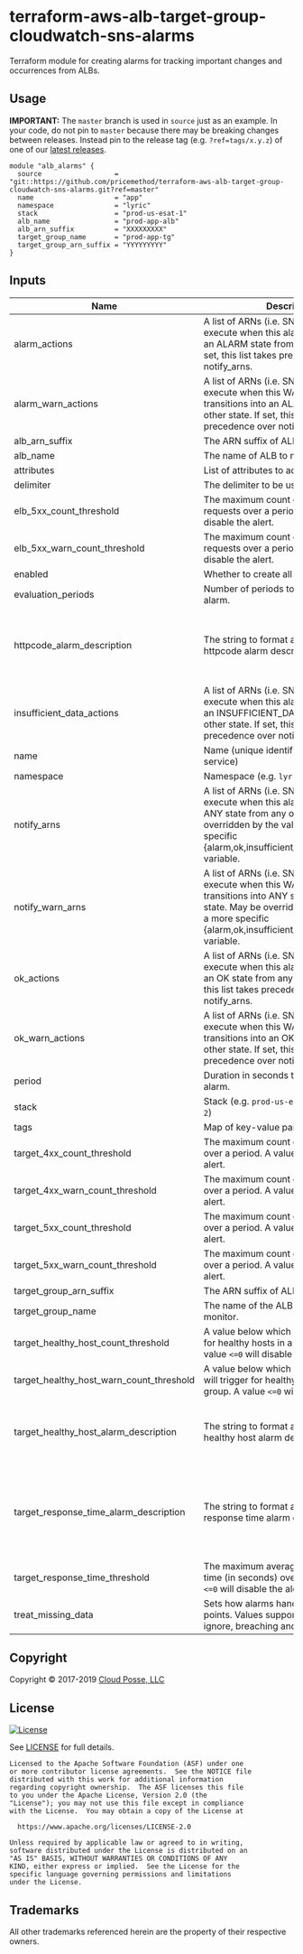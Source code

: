 # terraform-aws-alb-target-group-cloudwatch-sns-alarms

Terraform module for creating alarms for tracking important changes and occurrences from ALBs.

## Usage

**IMPORTANT:** The `master` branch is used in `source` just as an example. In your code, do not pin to `master` because there may be breaking changes between releases.
Instead pin to the release tag (e.g. `?ref=tags/x.y.z`) of one of our [latest releases](https://github.com/pricemethod/terraform-aws-alb-target-group-cloudwatch-sns-alarms/releases).


```hcl
module "alb_alarms" {
  source                  = "git::https://github.com/pricemethod/terraform-aws-alb-target-group-cloudwatch-sns-alarms.git?ref=master"
  name                    = "app"
  namespace               = "lyric"
  stack                   = "prod-us-esat-1"
  alb_name                = "prod-app-alb"
  alb_arn_suffix          = "XXXXXXXXX"
  target_group_name       = "prod-app-tg"
  target_group_arn_suffix = "YYYYYYYYY"
}
```


## Inputs

| Name | Description | Type | Default | Required |
|------|-------------|:----:|:-----:|:-----:|
| alarm_actions | A list of ARNs (i.e. SNS Topic ARN) to execute when this alarm transitions into an ALARM state from any other state.  If set, this list takes precedence over notify_arns. | list | `<list>` | no |
| alarm_warn_actions | A list of ARNs (i.e. SNS Topic ARN) to execute when this WARNING alarm transitions into an ALARM state from any other state.  If set, this list takes precedence over notify_warn_arns. | list | `<list>` | no |
| alb_arn_suffix | The ARN suffix of ALB. | string | - | yes |
| alb_name | The name of ALB to monitor. | string | - | yes |
| attributes | List of attributes to add to label. | list | `<list>` | no |
| delimiter | The delimiter to be used in labels. | string | `-` | no |
| elb_5xx_count_threshold | The maximum count of ELB 5XX requests over a period. A value `<=0` will disable the alert. | string | `10` | no |
| elb_5xx_warn_count_threshold | The maximum count of ELB 5XX requests over a period. A value `<=0` will disable the alert. | string | `0` | no |
| enabled | Whether to create all resources. | string | `true` | no |
| evaluation_periods | Number of periods to evaluate for the alarm. | string | `2` | no |
| httpcode_alarm_description | The string to format and use as the httpcode alarm description. | string | `HTTPCode %v count for %v over %v last %d minute(s) over %v period(s)` | no |
| insufficient_data_actions | A list of ARNs (i.e. SNS Topic ARN) to execute when this alarm transitions into an INSUFFICIENT_DATA state from any other state. If set, this list takes precedence over notify_arns. | list | `<list>` | no |
| name | Name (unique identifier for app or service) | string | - | yes |
| namespace | Namespace (e.g. `lyr` or `lyric`) | string | `lyric` | yes |
| notify_arns | A list of ARNs (i.e. SNS Topic ARN) to execute when this alarm transitions into ANY state from any other state. May be overridden by the value of a more specific {alarm,ok,insufficient_data}_actions variable. | list | `<list>` | no |
| notify_warn_arns | A list of ARNs (i.e. SNS Topic ARN) to execute when this WARNING alarm transitions into ANY state from any other state. May be overridden by the value of a more specific {alarm,ok,insufficient_data}_warn_actions variable. | list | `<list>` | no |
| ok_actions | A list of ARNs (i.e. SNS Topic ARN) to execute when this alarm transitions into an OK state from any other state. If set, this list takes precedence over notify_arns. | list | `<list>` | no |
| ok_warn_actions | A list of ARNs (i.e. SNS Topic ARN) to execute when this WARNING alarm transitions into an OK state from any other state. If set, this list takes precedence over notify_warn_arns. | list | `<list>` | no |
| period | Duration in seconds to evaluate for the alarm. | string | `60` | no |
| stack | Stack (e.g. `prod-us-east-1`, `dev-us-west-2`) | string | - | yes |
| tags | Map of key-value pairs to use for tags. | map | `<map>` | no |
| target_4xx_count_threshold | The maximum count of 4XX requests over a period. A value `<=0` will disable the alert. | string | `10` | no |
| target_4xx_warn_count_threshold | The maximum count of 4XX requests over a period. A value `<=0` will disable the alert. | string | `0` | no |
| target_5xx_count_threshold | The maximum count of 5XX requests over a period. A value `<=0` will disable the alert. | string | `10` | no |
| target_5xx_warn_count_threshold | The maximum count of 5XX requests over a period. A value `<=0` will disable the alert. | string | `0` | no |
| target_group_arn_suffix | The ARN suffix of ALB Target Group. | string | - | yes |
| target_group_name | The name of the ALB Target Group to monitor. | string | - | yes |
| target_healthy_host_count_threshold | A value below which an alert will trigger for healthy hosts in a target group. A value `<=0` will disable the alert. | string | `1` | no |
| target_healthy_host_warn_count_threshold | A value below which a WARNING alert will trigger for healthy hosts in a target group. A value `<=0` will disable the alert. | string | `0` | no |
| target_healthy_host_alarm_description | The string to format and use as the healthy host alarm description. | string | `Healthy hosts count for %v below %v for last %d minute(s)` | no |
| target_response_time_alarm_description | The string to format and use as the target response time alarm description. | string | `Target Response Time average for %v over %v last %d minute(s) over %v period(s)` | no |
| target_response_time_threshold | The maximum average target response time (in seconds) over a period. A value `<=0` will disable the alert. | string | `0` | no |
| treat_missing_data | Sets how alarms handle missing data points. Values supported: missing, ignore, breaching and notBreaching. | string | `missing` | no |


## Copyright

Copyright © 2017-2019 [Cloud Posse, LLC](https://cpco.io/copyright)


## License

[![License](https://img.shields.io/badge/License-Apache%202.0-blue.svg)](https://opensource.org/licenses/Apache-2.0)

See [LICENSE](LICENSE) for full details.

    Licensed to the Apache Software Foundation (ASF) under one
    or more contributor license agreements.  See the NOTICE file
    distributed with this work for additional information
    regarding copyright ownership.  The ASF licenses this file
    to you under the Apache License, Version 2.0 (the
    "License"); you may not use this file except in compliance
    with the License.  You may obtain a copy of the License at

      https://www.apache.org/licenses/LICENSE-2.0

    Unless required by applicable law or agreed to in writing,
    software distributed under the License is distributed on an
    "AS IS" BASIS, WITHOUT WARRANTIES OR CONDITIONS OF ANY
    KIND, either express or implied.  See the License for the
    specific language governing permissions and limitations
    under the License.


## Trademarks

All other trademarks referenced herein are the property of their respective owners.
